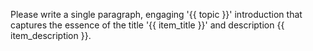 Please write a single paragraph, engaging '{{ topic }}' introduction that captures the essence of the title '{{ item_title }}' and description {{ item_description }}.

